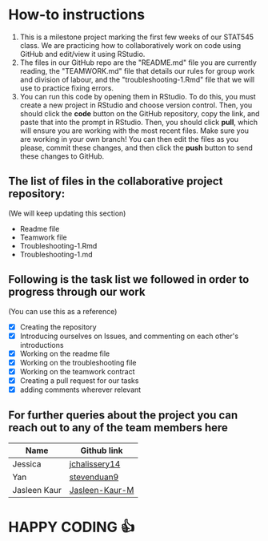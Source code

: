 
# How-to instructions

1. This is a milestone project marking the first few weeks of our STAT545 class. We are practicing how to collaboratively work on code using GitHub and edit/view it using RStudio. 
2. The files in our GitHub repo are the "README.md" file you are currently reading, the "TEAMWORK.md" file that details our rules for group work and division of labour, and the "troubleshooting-1.Rmd" file that we will use to practice fixing errors.
3. You can run this code by opening them in RStudio. To do this, you must create a new project in RStudio and choose version control. Then, you should click the **code** button on the GitHub repository, copy the link, and paste that into the prompt in RStudio. Then, you should click **pull**, which will ensure you are working with the most recent files. Make sure you are working in your own branch! You can then edit the files as you please, commit these changes, and then click the **push** button to send these changes to GitHub.

## The list of files in the collaborative project repository:
  (We will keep updating this section)
  
* Readme file 
* Teamwork file
* Troubleshooting-1.Rmd
* Troubleshooting-1.md

## Following is the task list we followed in order to progress through our work
(You can use this as a reference)

- [x] Creating the repository
- [x] Introducing ourselves on Issues, and commenting on each other's introductions
- [x] Working on the readme file
- [x] Working on the troubleshooting file
- [x] Working on the teamwork contract  
- [x] Creating a pull request for our tasks
- [x] adding comments wherever relevant

## For further queries about the project you can reach out to any of the team members here

Name | Github link
---- | -----------
Jessica | [jchalissery14](https://github.com/jchalissery14)
Yan | [stevenduan9](https://github.com/StevenDuan9#:~:text=Stars-,StevenDuan9)
Jasleen Kaur | [Jasleen-Kaur-M](https://github.com/Jasleen-Kaur-M#:~:text=Jasleen%2DKaur%2DM-,Edit%20profile,-0%20followers%20%C2%B)

# HAPPY CODING :+1:
